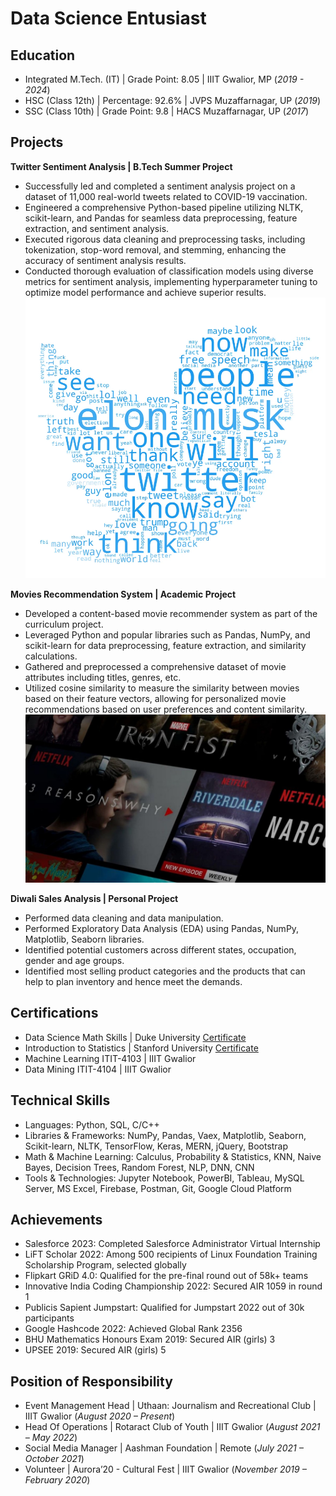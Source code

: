 # Data Science Entusiast

## Education
- Integrated M.Tech. (IT) | Grade Point: 8.05 | IIIT Gwalior, MP (_2019 - 2024_)
- HSC (Class 12th) | Percentage: 92.6% | JVPS Muzaffarnagar, UP (_2019_)
- SSC (Class 10th) | Grade Point: 9.8 | HACS Muzaffarnagar, UP (_2017_)

## Projects
**Twitter Sentiment Analysis | B.Tech Summer Project**
- Successfully led and completed a sentiment analysis project on a dataset of 11,000 real-world tweets related to COVID-19 vaccination.
- Engineered a comprehensive Python-based pipeline utilizing NLTK, scikit-learn, and Pandas for seamless data preprocessing, feature extraction, and sentiment analysis.
- Executed rigorous data cleaning and preprocessing tasks, including tokenization, stop-word removal, and stemming, enhancing the accuracy of sentiment analysis results.
- Conducted thorough evaluation of classification models using diverse metrics for sentiment analysis, implementing hyperparameter tuning to optimize model performance and achieve superior results.
![sentiment-analysis-image](assets/sentiment_analysis_image.png)

**Movies Recommendation System | Academic Project**
- Developed a content-based movie recommender system as part of the curriculum project.
- Leveraged Python and popular libraries such as Pandas, NumPy, and scikit-learn for data preprocessing, feature extraction, and similarity calculations.
- Gathered and preprocessed a comprehensive dataset of movie attributes including titles, genres, etc.
- Utilized cosine similarity to measure the similarity between movies based on their feature vectors, allowing for personalized movie recommendations based on user preferences and content similarity.
![movie_recommender_image](assets/movie_recommender_image.jpg)

**Diwali Sales Analysis | Personal Project**
- Performed data cleaning and data manipulation.
- Performed Exploratory Data Analysis (EDA) using Pandas, NumPy, Matplotlib, Seaborn libraries.
- Identified potential customers across different states, occupation, gender and age groups.
- Identified most selling product categories and the products that can help to plan inventory and hence meet the demands.

## Certifications
- Data Science Math Skills | Duke University 
[Certificate](https://drive.google.com/file/d/1h1LARgwwpVu8qicLJgqKoK_2Xgd5UakD/view?usp=sharing)
- Introduction to Statistics | Stanford University
[Certificate](https://www.coursera.org/account/accomplishments/verify/XPC8NBZ6J3VQ)
- Machine Learning ITIT-4103 | IIIT Gwalior
- Data Mining ITIT-4104 | IIIT Gwalior

## Technical Skills
- Languages: Python, SQL, C/C++
- Libraries & Frameworks: NumPy, Pandas, Vaex, Matplotlib, Seaborn, Scikit-learn, NLTK, TensorFlow, Keras, MERN, jQuery, Bootstrap
- Math & Machine Learning: Calculus, Probability & Statistics, KNN, Naive Bayes, Decision Trees, Random Forest, NLP, DNN, CNN
- Tools & Technologies: Jupyter Notebook, PowerBI, Tableau, MySQL Server, MS Excel, Firebase, Postman, Git, Google Cloud Platform

## Achievements
- Salesforce 2023: Completed Salesforce Administrator Virtual Internship
- LiFT Scholar 2022: Among 500 recipients of Linux Foundation Training Scholarship Program, selected globally
- Flipkart GRiD 4.0: Qualified for the pre-final round out of 58k+ teams
- Innovative India Coding Championship 2022: Secured AIR 1059 in round 1
- Publicis Sapient Jumpstart: Qualified for Jumpstart 2022 out of 30k participants
- Google Hashcode 2022: Achieved Global Rank 2356
- BHU Mathematics Honours Exam 2019: Secured AIR (girls) 3
- UPSEE 2019: Secured AIR (girls) 5

## Position of Responsibility
- Event Management Head | Uthaan: Journalism and Recreational Club | IIIT Gwalior (_August 2020 – Present_)
- Head Of Operations | Rotaract Club of Youth | IIIT Gwalior (_August 2021 – May 2022_)
- Social Media Manager | Aashman Foundation | Remote (_July 2021 – October 2021_)
- Volunteer | Aurora’20 - Cultural Fest | IIIT Gwalior (_November 2019 – February 2020_)
